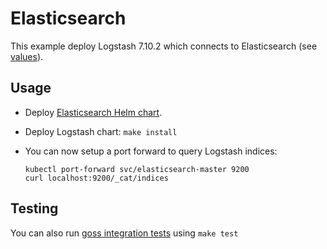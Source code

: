 # Elasticsearch

This example deploy Logstash 7.10.2 which connects to Elasticsearch (see
[values][]).


## Usage

* Deploy [Elasticsearch Helm chart][].

* Deploy Logstash chart: `make install`

* You can now setup a port forward to query Logstash indices:

  ```
  kubectl port-forward svc/elasticsearch-master 9200
  curl localhost:9200/_cat/indices
  ```


## Testing

You can also run [goss integration tests][] using `make test`


[elasticsearch helm chart]: https://github.com/elastic/helm-charts/tree/7.10/elasticsearch/examples/default/
[goss integration tests]: https://github.com/elastic/helm-charts/tree/7.10/logstash/examples/elasticsearch/test/goss.yaml
[values]: https://github.com/elastic/helm-charts/tree/7.10/logstash/examples/elasticsearch/values.yaml
